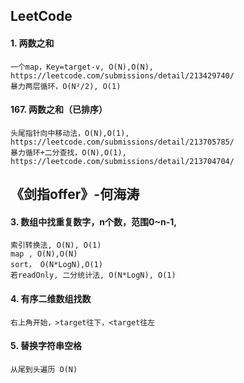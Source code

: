 ## LeetCode
#### 1. 两数之和
```
一个map，Key=target-v, O(N),O(N), https://leetcode.com/submissions/detail/213429740/
暴力两层循环，O(N²/2), O(1)
```
#### 167. 两数之和（已排序）
```
头尾指针向中移动法，O(N),O(1), https://leetcode.com/submissions/detail/213705785/
暴力循环+二分查找，O(N),O(1), https://leetcode.com/submissions/detail/213704704/
```

## 《剑指offer》-何海涛

#### 3. 数组中找重复数字，n个数，范围0~n-1,
```
索引转换法, O(N), O(1)
map , O(N),O(N)
sort， O(N*LogN),O(1)
若readOnly, 二分统计法, O(N*LogN), O(1)
```
#### 4. 有序二维数组找数
```
右上角开始，>target往下，<target往左
```
#### 5. 替换字符串空格
```
从尾到头遍历 O(N)
```
